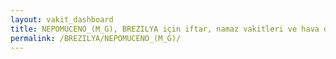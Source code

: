 ```yaml
---
layout: vakit_dashboard
title: NEPOMUCENO_(M_G), BREZILYA için iftar, namaz vakitleri ve hava durumu - ilçe/eyalet seç
permalink: /BREZILYA/NEPOMUCENO_(M_G)/
---
```


<script type="text/javascript">
  var GLOBAL_COUNTRY = 'BREZILYA';
  var GLOBAL_CITY = 'NEPOMUCENO_(M_G)';
  var GLOBAL_STATE = '';
  var lat = 72;
  var lon = 21;
</script>

